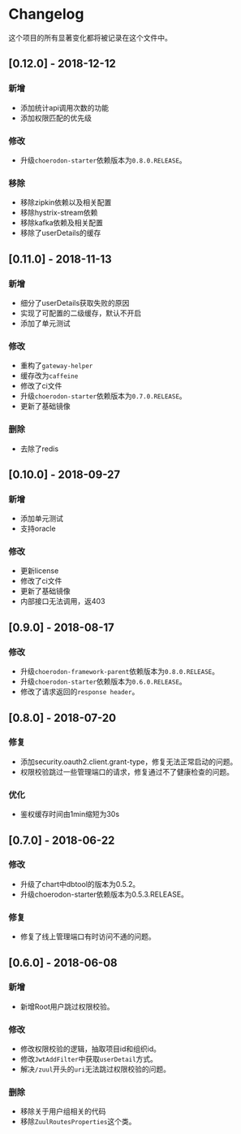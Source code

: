 # Changelog

这个项目的所有显著变化都将被记录在这个文件中。

## [0.12.0] - 2018-12-12

### 新增

- 添加统计api调用次数的功能
- 添加权限匹配的优先级

### 修改

- 升级`choerodon-starter`依赖版本为`0.8.0.RELEASE`。

### 移除

- 移除zipkin依赖以及相关配置
- 移除hystrix-stream依赖
- 移除kafka依赖及相关配置
- 移除了userDetails的缓存

## [0.11.0] - 2018-11-13

### 新增

- 细分了userDetails获取失败的原因
- 实现了可配置的二级缓存，默认不开启
- 添加了单元测试

### 修改

- 重构了`gateway-helper`
- 缓存改为`caffeine`
- 修改了ci文件
- 升级`choerodon-starter`依赖版本为`0.7.0.RELEASE`。
- 更新了基础镜像

### 删除

- 去除了redis

## [0.10.0] - 2018-09-27

### 新增

- 添加单元测试
- 支持oracle

### 修改

- 更新license 
- 修改了ci文件
- 更新了基础镜像
- 内部接口无法调用，返403

## [0.9.0] - 2018-08-17

### 修改

- 升级`choerodon-framework-parent`依赖版本为`0.8.0.RELEASE`。
- 升级`choerodon-starter`依赖版本为`0.6.0.RELEASE`。
- 修改了请求返回的`response header`。

## [0.8.0] - 2018-07-20

### 修复

- 添加security.oauth2.client.grant-type，修复无法正常启动的问题。
- 权限校验跳过一些管理端口的请求，修复通过不了健康检查的问题。

### 优化

- 鉴权缓存时间由1min缩短为30s

## [0.7.0] - 2018-06-22

### 修改

- 升级了chart中dbtool的版本为0.5.2。
- 升级choerodon-starter依赖版本为0.5.3.RELEASE。

### 修复

- 修复了线上管理端口有时访问不通的问题。

## [0.6.0] - 2018-06-08

### 新增

- 新增Root用户跳过权限校验。

### 修改

- 修改权限校验的逻辑，抽取项目id和组织id。
- 修改`JwtAddFilter`中获取`userDetail`方式。
- 解决`/zuul`开头的`uri`无法跳过权限校验的问题。

### 删除

- 移除关于用户组相关的代码
- 移除`ZuulRoutesProperties`这个类。


